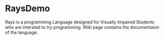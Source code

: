 # RaysDemo
Rays is a programming Language designed for Visually Impaired Students who are intersted to try programming.
Wiki page contains the documentaion of the language.
